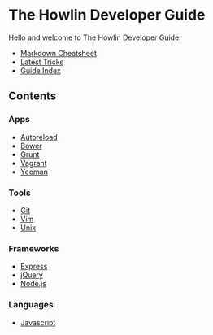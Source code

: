 



The Howlin Developer Guide
==========================


Hello and welcome to The Howlin Developer Guide.

- [Markdown Cheatsheet](./markdown.md)
- [Latest Tricks](./latest.md)
- [Guide Index](list_index.md)


## Contents

### Apps
- [Autoreload](./apps/autoreload.md)
- [Bower](./apps/bower.md)
- [Grunt](./apps/grunt.md)
- [Vagrant](./apps/vagrant.md)
- [Yeoman](./apps/yeoman.md)
### Tools
- [Git](./tools/git.md)
- [Vim](./tools/vim.md)
- [Unix](./tools/unix/index.md)
### Frameworks
- [Express](./frameworks/express.md)
- [jQuery](./frameworks/jquery.md)
- [Node.js](./frameworks/node.md)
### Languages
- [Javascript](./languages/javascript/index.md)

